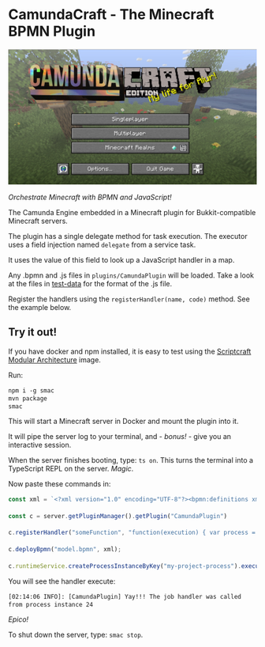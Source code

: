 # CamundaCraft - The Minecraft BPMN Plugin

![](img/CamundaCraft.jpg)

_Orchestrate Minecraft with BPMN and JavaScript!_

The Camunda Engine embedded in a Minecraft plugin for Bukkit-compatible Minecraft servers.

The plugin has a single delegate method for task execution. The executor uses a field injection named `delegate` from a service task.

It uses the value of this field to look up a JavaScript handler in a map.

Any .bpmn and .js files in `plugins/CamundaPlugin` will be loaded. Take a look at the files in [test-data](test-data) for the format of the .js file.

Register the handlers using the `registerHandler(name, code)` method. See the example below.

## Try it out!

If you have docker and npm installed, it is easy to test using the [Scriptcraft Modular Architecture](https://github.com/Magikcraft/scriptcraft-modular-arch) image.

Run: 

```
npm i -g smac
mvn package
smac
```

This will start a Minecraft server in Docker and mount the plugin into it.

It will pipe the server log to your terminal, and - _bonus!_ - give you an interactive session.

When the server finishes booting, type: `ts on`. This turns the terminal into a TypeScript REPL on the server. _Magic_.

Now paste these commands in:

```typescript
const xml = `<?xml version="1.0" encoding="UTF-8"?><bpmn:definitions xmlns:bpmn="http://www.omg.org/spec/BPMN/20100524/MODEL" xmlns:bpmndi="http://www.omg.org/spec/BPMN/20100524/DI" xmlns:dc="http://www.omg.org/spec/DD/20100524/DC" xmlns:di="http://www.omg.org/spec/DD/20100524/DI" xmlns:camunda="http://camunda.org/schema/1.0/bpmn" xmlns:xsi="http://www.w3.org/2001/XMLSchema-instance" id="Definitions_0fr9mxs" targetNamespace="http://bpmn.io/schema/bpmn" exporter="Camunda Modeler" exporterVersion="3.5.0"><bpmn:process id="my-project-process" isExecutable="true"><bpmn:endEvent id="EndEvent_0x6ir2l"><bpmn:incoming>SequenceFlow_0krhw54</bpmn:incoming></bpmn:endEvent><bpmn:startEvent id="StartEvent_1"><bpmn:outgoing>SequenceFlow_0tmt5j8</bpmn:outgoing></bpmn:startEvent><bpmn:sequenceFlow id="SequenceFlow_0tmt5j8" sourceRef="StartEvent_1" targetRef="say-hello" /><bpmn:sequenceFlow id="SequenceFlow_0krhw54" sourceRef="say-hello" targetRef="EndEvent_0x6ir2l" /><bpmn:serviceTask id="say-hello" name="Say Hello" camunda:class="io.magikcraft.camunda.Executor"><bpmn:extensionElements><camunda:field name="delegate"><camunda:string>someFunction</camunda:string></camunda:field></bpmn:extensionElements><bpmn:incoming>SequenceFlow_0tmt5j8</bpmn:incoming><bpmn:outgoing>SequenceFlow_0krhw54</bpmn:outgoing></bpmn:serviceTask></bpmn:process><bpmndi:BPMNDiagram id="BPMNDiagram_1"><bpmndi:BPMNPlane id="BPMNPlane_1" bpmnElement="my-project-process"><bpmndi:BPMNShape id="EndEvent_0x6ir2l_di" bpmnElement="EndEvent_0x6ir2l"><dc:Bounds x="432" y="99" width="36" height="36" /></bpmndi:BPMNShape><bpmndi:BPMNShape id="StartEvent_0mjamr5_di" bpmnElement="StartEvent_1"><dc:Bounds x="179" y="99" width="36" height="36" /></bpmndi:BPMNShape><bpmndi:BPMNEdge id="SequenceFlow_0tmt5j8_di" bpmnElement="SequenceFlow_0tmt5j8"><di:waypoint x="215" y="117" /><di:waypoint x="270" y="117" /></bpmndi:BPMNEdge><bpmndi:BPMNEdge id="SequenceFlow_0krhw54_di" bpmnElement="SequenceFlow_0krhw54"><di:waypoint x="370" y="117" /><di:waypoint x="432" y="117" /></bpmndi:BPMNEdge><bpmndi:BPMNShape id="ServiceTask_07166wq_di" bpmnElement="say-hello"><dc:Bounds x="270" y="77" width="100" height="80" /></bpmndi:BPMNShape></bpmndi:BPMNPlane></bpmndi:BPMNDiagram></bpmn:definitions>`

const c = server.getPluginManager().getPlugin("CamundaPlugin")

c.registerHandler("someFunction", "function(execution) { var process = execution.getProcessInstanceId(); __plugin.logger.info('Yay!!! The job handler was called from process instance ' + process )}")

c.deployBpmn("model.bpmn", xml);

c.runtimeService.createProcessInstanceByKey("my-project-process").execute()
```

You will see the handler execute:

```
[02:14:06 INFO]: [CamundaPlugin] Yay!!! The job handler was called from process instance 24
```

_Epico!_

To shut down the server, type: `smac stop`.